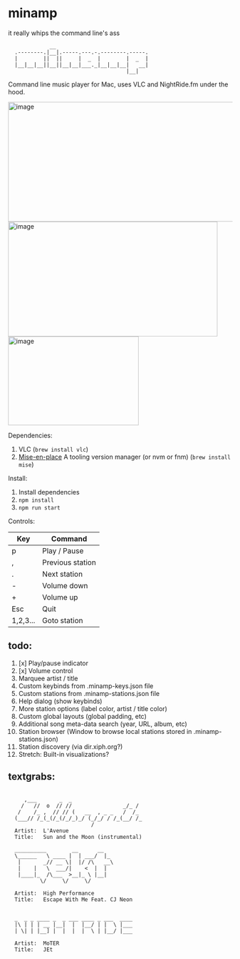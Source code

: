 # minamp
it really whips the command line's ass

```
             __
  .--------.|__|.-----.---.-.--------.-----.
  |        ||  ||     |  _  |        |  _  |
  |__|__|__||__||__|__|___._|__|__|__|   __|
                                     |__|
```

Command line music player for Mac, uses VLC and NightRide.fm under the hood.

<img width="546" height="268" alt="image" src="https://github.com/user-attachments/assets/b26c66ca-fda6-43fe-8419-afcee92bb8b2" />
<br />
<img width="470" height="257" alt="image" src="https://github.com/user-attachments/assets/5b54efc5-1336-49a1-965d-e02de98829d3" />
<br />
<img width="293" height="199" alt="image" src="https://github.com/user-attachments/assets/937f80aa-cb22-4880-9839-ddf62444d832" />


Dependencies:

1. VLC (`brew install vlc`)
2. [Mise-en-place](https://mise.jdx.dev/getting-started.html) A tooling version manager (or nvm or fnm)   (`brew install mise`)

Install:

1. Install dependencies
2. `npm install`
3. `npm run start`

Controls:

| Key | Command          |
| --- | ---------------- |
| p   | Play / Pause     |
| ,   | Previous station |
| .   | Next station     |
| -   | Volume down      |
| +   | Volume up        |
| Esc | Quit             |
| 1,2,3... | Goto station |

## todo:

  1. [x] Play/pause indicator
  2. [x] Volume control
  3. Marquee artist / title
  4. Custom keybinds from .minamp-keys.json file
  5. Custom stations from .minamp-stations.json file
  6. Help dialog (show keybinds)
  7. More station options (label color, artist / title color)
  8. Custom global layouts (global padding, etc)
  9. Additional song meta-data search (year, URL, album, etc)
  10. Station browser (Window to browse local stations stored in .minamp-stations.json)
  11. Station discovery (via dir.xiph.org?)
  12. Stretch: Built-in visualizations?

## textgrabs:

```

     ,___       _  _
    /   //  o  // //                _/_ /
   /    /_ ,  // // (   __  , _ _   /  /_
  (___// /_(_(/_(/_/_)_/ (_/_/ / /_(__/ /_
                          /
  Artist:  L'Avenue
  Title:   Sun and the Moon (instrumental)

```

```
  __________        __      __
  \______   \ ____ |  | ___/  |_
   |       _// __ \|  |/ /\   __\
   |    |   \  ___/|    <  |  |
   |____|_  /\___  >__|_ \ |__|
          \/     \/     \/

  Artist:  High Performance
  Title:   Escape With Me Feat. CJ Neon

```

```

  _  _ _ ____ _  _ ___ ____ _ ___  ____
  |\ | | | __ |__|  |  |__/ | |  \ |___
  | \| | |__] |  |  |  |  \ | |__/ |___

  Artist:  MoTER
  Title:   JEt

```
